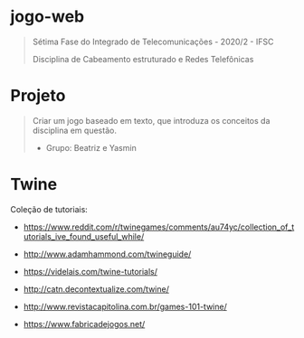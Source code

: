 # jogo-web

> Sétima Fase do Integrado de Telecomunicações - 2020/2 - IFSC
>
> Disciplina de Cabeamento estruturado e Redes Telefônicas 
 
 # Projeto
 
 > Criar um jogo baseado em texto, que introduza os conceitos da disciplina em questão.
 > * Grupo: Beatriz e Yasmin
 
 # Twine
 
 Coleção de tutoriais: 
 
 * https://www.reddit.com/r/twinegames/comments/au74yc/collection_of_tutorials_ive_found_useful_while/
 
 * http://www.adamhammond.com/twineguide/
 
 * https://videlais.com/twine-tutorials/
 
 * http://catn.decontextualize.com/twine/
 
 * http://www.revistacapitolina.com.br/games-101-twine/
 
 * https://www.fabricadejogos.net/
